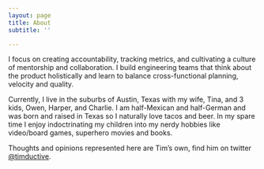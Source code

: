 ```yaml
---
layout: page
title: About
subtitle: ''

---
```

I focus on creating accountability, tracking metrics, and cultivating a culture of mentorship and collaboration. I build engineering teams that think about the product holistically and learn to balance cross-functional planning, velocity and quality.  
  
Currently, I live in the suburbs of Austin, Texas with my wife, Tina, and 3 kids, Owen, Harper, and Charlie. I am half-Mexican and half-German and was born and raised in Texas so I naturally love tacos and beer. In my spare time I enjoy indoctrinating my children into my nerdy hobbies like video/board games, superhero movies and books.

Thoughts and opinions represented here are Tim’s own, find him on twitter [@timductive](https://twitter.com/timductive).